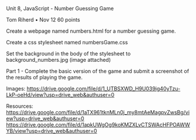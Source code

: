Unit 8, JavaScript - Number Guessing Game

Tom Riherd • Nov 12 60 points

Create a webpage named   numbers.html for a number guessing game.

Create a css stylesheet named numbersGame.css

Set the background  in the body of the stylesheet to background_numbers.jpg (image attached)


Part 1 -
Complete the basic version of the game and submit a screenshot of the results of playing the game.

Images: 
https://drive.google.com/file/d/1_UTBSXWD_H9U039ig40yTzu-LkP-oeHd/view?usp=drive_web&authuser=0

Resources: 
https://drive.google.com/file/d/1aTX961tknMLn0j_my8mtAeMagpvZwsBg/view?usp=drive_web&authuser=0
https://drive.google.com/file/d/1apkUWgOg9koKMZXLvCTSWAcHFPOAWWYB/view?usp=drive_web&authuser=0
